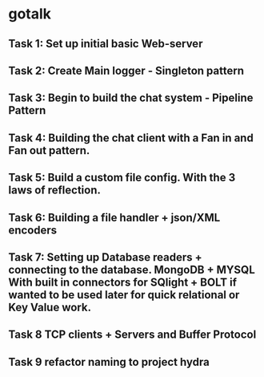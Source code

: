# gotalk

## Task 1: Set up initial basic Web-server
## Task 2: Create Main logger - Singleton pattern
## Task 3: Begin to build the chat system - Pipeline Pattern
## Task 4: Building the chat client with a Fan in and Fan out pattern.
## Task 5: Build a custom file config. With the 3 laws of reflection.
## Task 6: Building a file handler + json/XML encoders
## Task 7: Setting up Database readers + connecting to the database. MongoDB + MYSQL   With built in connectors for SQlight + BOLT if wanted to be used later for quick relational or Key Value work.
## Task 8 TCP clients + Servers and Buffer Protocol
## Task 9 refactor naming to project hydra
